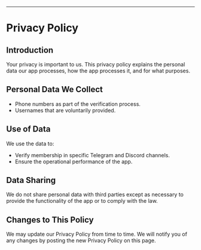 ---

# Privacy Policy

## Introduction
Your privacy is important to us. This privacy policy explains the personal data our app processes, how the app processes it, and for what purposes.

## Personal Data We Collect
- Phone numbers as part of the verification process.
- Usernames that are voluntarily provided.

## Use of Data
We use the data to:
- Verify membership in specific Telegram and Discord channels.
- Ensure the operational performance of the app.

## Data Sharing
We do not share personal data with third parties except as necessary to provide the functionality of the app or to comply with the law.

## Changes to This Policy
We may update our Privacy Policy from time to time. We will notify you of any changes by posting the new Privacy Policy on this page.
